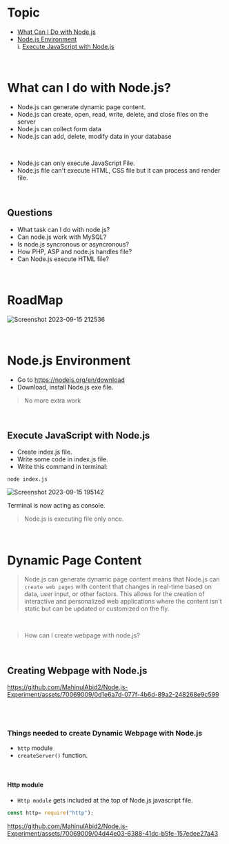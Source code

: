 # Topic
* [What Can I Do with Node.js](#what-can-i-do-with-nodejs) <br>
* [Node.js Environment](#nodejs-environment) <br>
        i. [Execute JavaScript with Node.js](#execute-javascript-with-nodejs)



<br>



# What can I do with Node.js?

* Node.js can generate dynamic page content.
* Node.js can create, open, read, write, delete, and close files on the server
* Node.js can collect form data
* Node.js can add, delete, modify data in your database

<br>

* Node.js can only execute JavaScript File.
* Node.js file can't execute HTML, CSS file but it can process and render file.

<br>

 ## Questions
* What task can I do with node.js?
* Can node.js work with MySQL?
* Is node.js syncronous or asyncronous?
* How PHP, ASP and node.js handles file?
* Can Node.js execute HTML file?

<br>

# RoadMap
![Screenshot 2023-09-15 212536](https://github.com/MahinulAbid2/Node.js-Experiment/assets/70069009/884c571e-46f9-4896-abc9-c590bfae903c)


<br>

# Node.js Environment
* Go to https://nodejs.org/en/download
* Download, install Node.js exe file.
> No more extra work

<br>

## Execute JavaScript with Node.js
* Create index.js file.
* Write some code in index.js file.
* Write this command in terminal:
```console
node index.js
```

![Screenshot 2023-09-15 195142](https://github.com/MahinulAbid2/Node.js-Experiment/assets/70069009/5b706a96-3e73-4b77-bff6-125a91bf8492)

Terminal is now acting as console. 

> Node.js is executing file only once.


<br>



# Dynamic Page Content
> Node.js can generate dynamic page content means that Node.js can `create web pages` with content that changes in real-time based on data, user input, or other factors. This allows for the creation of interactive and personalized web applications where the content isn't static but can be updated or customized on the fly.

<br>



> How can I create webpage with node.js?

<br>

## Creating Webpage with Node.js


https://github.com/MahinulAbid2/Node.js-Experiment/assets/70069009/0d1e6a7d-077f-4b6d-89a2-248268e9c599


<br>
<br>

### Things needed to create Dynamic Webpage with Node.js
* `http` module
* `createServer()` function.

<br>

#### Http module 
* `Http module` gets included at the top of Node.js javascript file.

```javascript
const http= require("http");
```
https://github.com/MahinulAbid2/Node.js-Experiment/assets/70069009/04d44e03-6388-41dc-b5fe-157edee27a43





